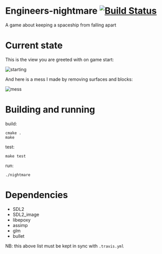 # Engineers-nightmare [![Build Status](https://travis-ci.org/engineers-nightmare/engineers-nightmare.svg)](https://travis-ci.org/engineers-nightmare/engineers-nightmare)

A game about keeping a spaceship from falling apart


# Current state

This is the view you are greeted with on game start:

![starting](https://raw.githubusercontent.com/engineers-nightmare/engineers-nightmare/master/misc/en-start-2015-04-23.png)

And here is a mess I made by removing surfaces and blocks:

![mess](https://raw.githubusercontent.com/engineers-nightmare/engineers-nightmare/master/misc/en-mess-2015-04-23.png)


# Building and running

build:

    cmake .
    make

test:

    make test

run:

    ./nightmare


# Dependencies

* SDL2
* SDL2_image
* libepoxy
* assimp
* glm
* bullet

NB: this above list must be kept in sync with `.travis.yml`


